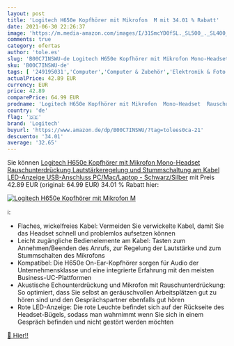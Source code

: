 ```yaml
---
layout: post
title: 'Logitech H650e Kopfhörer mit Mikrofon  M mit 34.01 % Rabatt'
date: 2021-06-30 22:26:37
image: 'https://m.media-amazon.com/images/I/31SmcYD0fSL._SL500_._SL400_.jpg'
comments: true
category: ofertas
author: 'tole.es'
slug: 'B00C7INSWU-de Logitech H650e Kopfhörer mit Mikrofon Mono-Headset...'
sku: 'B00C7INSWU-de'
tags: [ '249195031','Computer','Computer & Zubehör','Elektronik & Foto','Festnetztelefone, VoIP & Zubehör','Produkte','Sound & Boxen','Telefonzubehör','logitech', ]
actualPrice: 42.89 EUR
currency: EUR
price: 42.89
comparePrice: 64.99 EUR
prodname: 'Logitech H650e Kopfhörer mit Mikrofon  Mono-Headset  Rauschunterdrückung  Lautstärkeregelung und Stummschaltung am Kabel  LED-Anzeige  USB-Anschluss  PC/Mac/Laptop - Schwarz/Silber'
country: 'de'
flag: '🇩🇪'
brand: 'Logitech'
buyurl: 'https://www.amazon.de/dp/B00C7INSWU/?tag=tolees0ca-21'
descuento: '34.01'
average: '32.65'
---
```


Sie können [Logitech H650e Kopfhörer mit Mikrofon  Mono-Headset  Rauschunterdrückung  Lautstärkeregelung und Stummschaltung am Kabel  LED-Anzeige  USB-Anschluss  PC/Mac/Laptop - Schwarz/Silber](https://www.amazon.de/dp/B00C7INSWU/?tag=tolees0ca-21) mit Preis 42.89 EUR (original: 64.99 EUR) 34.01 % Rabatt hier:

[![Logitech H650e Kopfhörer mit Mikrofon  M](https://m.media-amazon.com/images/I/31SmcYD0fSL._SL500_._SL400_.jpg)](https://www.amazon.de/dp/B00C7INSWU/?tag=tolees0ca-21)

ℹ️:

- Flaches, wickelfreies Kabel: Vermeiden Sie verwickelte Kabel, damit Sie das Headset schnell und problemlos aufsetzen können
- Leicht zugängliche Bedienelemente am Kabel: Tasten zum Annehmen/Beenden des Anrufs, zur Regelung der Lautstärke und zum Stummschalten des Mikrofons
- Kompatibel: Die H650e On-Ear-Kopfhörer sorgen für Audio der Unternehmensklasse und eine integrierte Erfahrung mit den meisten Business-UC-Plattformen
- Akustische Echounterdrückung und Mikrofon mit Rauschunterdrückung: So optimiert, dass Sie selbst an geräuschvollen Arbeitsplätzen gut zu hören sind und den Gesprächspartner ebenfalls gut hören
- Rote LED-Anzeige: Die rote Leuchte befindet sich auf der Rückseite des Headset-Bügels, sodass man wahrnimmt wenn Sie sich in einem Gespräch befinden und nicht gestört werden möchten

[🛒 Hier!!](https://www.amazon.de/dp/B00C7INSWU/?tag=tolees0ca-21)
